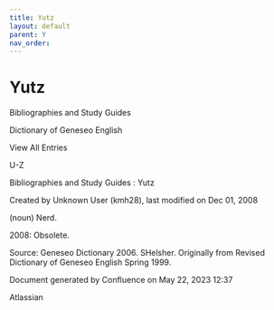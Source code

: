 ```yaml
---
title: Yutz
layout: default
parent: Y
nav_order:
---
```


# Yutz

Bibliographies and Study Guides

Dictionary of Geneseo English

View All Entries

U-Z

Bibliographies and Study Guides : Yutz

Created by  Unknown User (kmh28), last modified on Dec 01, 2008

(noun) Nerd.

2008: Obsolete.

Source: Geneseo Dictionary 2006. SHelsher. Originally from Revised Dictionary of Geneseo English Spring 1999. 

Document generated by Confluence on May 22, 2023 12:37

Atlassian
